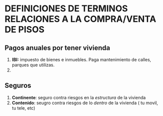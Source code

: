 # DEFINICIONES DE TERMINOS RELACIONES A LA COMPRA/VENTA DE PISOS
## Pagos anuales por tener vivienda
1. **IBI:** impuesto de bienes e inmuebles. Paga mantenimiento de calles, parques que utilizas.
2.
## Seguros
1. **Continente**: seguro contra riesgos en la *estructura* de la vivienda
2. **Contenido**: seugro contra riesgos de lo *dentro* de la vivienda ( tu movil, tu tele, etc)